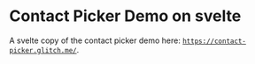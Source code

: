 # Contact Picker Demo on svelte

A svelte copy of the contact picker demo here: [`https://contact-picker.glitch.me/`](https://contact-picker.glitch.me/).
